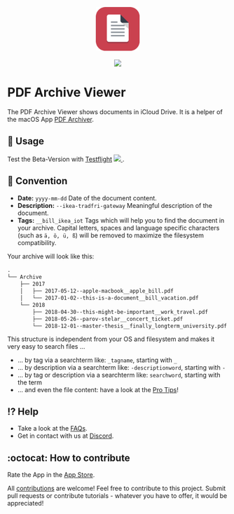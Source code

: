 <p align="center">
<a href="https://itunes.apple.com/app/apple-store/id1433801905?pt=118993774&ct=GitHub&mt=8" target="itunes_store">
  <img src="assets/AppIcon.svg" width="100px">
</a>
<br>
<br>
<a href="https://itunes.apple.com/app/apple-store/id1433801905?pt=118993774&ct=GitHub&mt=8">
<img src="https://linkmaker.itunes.apple.com/assets/shared/badges/en-us/appstore-lrg.svg" width="135px">
</a>
</p>


# PDF Archive Viewer

The PDF Archive Viewer shows documents in iCloud Drive.
It is a helper of the macOS App [PDF Archiver](https://github.com/pdf-Archiver/pdf-archiver).


## :rocket: Usage

Test the Beta-Version with [Testflight](https://testflight.apple.com/join/luoTZhap) <a href="https://testflight.apple.com/join/luoTZhap" target="itunes_store">
  <img src="https://developer.apple.com/assets/elements/icons/testflight/testflight-128x128_2x.png" width="20px">
</a>.


## :scroll: Convention
* **Date:** `yyyy-mm-dd` Date of the document content.
* **Description:** `--ikea-tradfri-gateway` Meaningful description of the document.
* **Tags:** `__bill_ikea_iot` Tags which will help you to find the document in your archive.
Capital letters, spaces and language specific characters (such as `ä, ö, ü, ß`) will be removed to maximize the filesystem compatibility.

Your archive will look like this:
```
.
└── Archive
    ├── 2017
    │   ├── 2017-05-12--apple-macbook__apple_bill.pdf
    │   └── 2017-01-02--this-is-a-document__bill_vacation.pdf
    └── 2018
        ├── 2018-04-30--this-might-be-important__work_travel.pdf
        ├── 2018-05-26--parov-stelar__concert_ticket.pdf
        └── 2018-12-01--master-thesis__finally_longterm_university.pdf
```

This structure is independent from your OS and filesystem and makes it very easy to search files ...
* ... by tag via a searchterm like: `_tagname`, starting with `_`
* ... by description via a searchterm like: `-descriptionword`, starting with `-`
* ... by tag or description via a searchterm like: `searchword`,  starting with the term
* ... and even the file content: have a look at the [Pro Tips](#pro-tips)!


## :interrobang: Help
* Take a look at the [FAQs](https://pdf-archiver.io/faq).
* Get in contact with us at [Discord](http://discord.pdf-archiver.io).


## :octocat: How to contribute
Rate the App in the [App Store](https://itunes.apple.com/app/apple-store/id1433801905?pt=118993774&ct=GitHub&mt=8&action=write-review).

All [contributions](https://github.com/PDF-Archiver/PDF-Archiver/blob/develop/.github/CONTRIBUTING.md) are welcome!
Feel free to contribute to this project.
Submit pull requests or contribute tutorials - whatever you have to offer, it would be appreciated!

